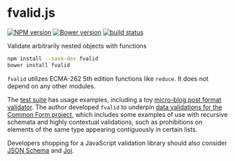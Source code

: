 fvalid.js
=========

[![NPM version](https://img.shields.io/npm/v/fvalid.svg)](https://www.npmjs.com/package/fvalid)
[![Bower version](https://img.shields.io/bower/v/fvalid.svg)](http://bower.io/search/?q=fvalid)
[![build status](https://img.shields.io/travis/kemitchell/fvalid.js.svg)](http://travis-ci.org/kemitchell/fvalid.js)

Validate arbitrarily nested objects with functions

```bash
npm install --save-dev fvalid
bower install fvalid
```

`fvalid` utilizes ECMA-262 5th edition functions like `reduce`. It does not depend on any other modules.

The [test suite](./test) has usage examples, including a toy [micro-blog post format validator](./test/blog.js). The author developed `fvalid` to underpin [data validations for the Common Form project](https://npmjs.com/package/commonform), which includes some examples of use with recursive schemata and highly contextual validations, such as prohibitions on elements of the same type appearing contiguously in certain lists.

Developers shopping for a JavaScript validation library should also consider [JSON Schema](http://www.json-schema.org) and [Joi](https://www.npmjs.com/package/joi).
